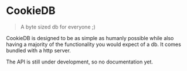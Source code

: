 # CookieDB

> A byte sized db for everyone ;)

CookieDB is designed to be as simple as humanly possible while also having a majority of the functionality you would expect of a db. It comes bundled with a http server.

The API is still under development, so no documentation yet.
